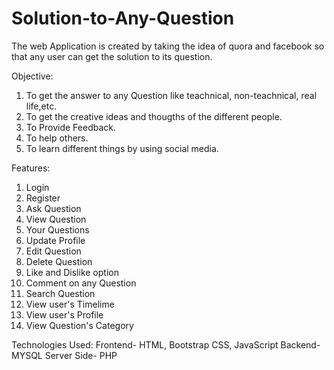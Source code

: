 # Solution-to-Any-Question

The web Application is created by taking the idea of quora and facebook so that any user can get the solution to its question.

Objective:

1. To get the answer to any Question like teachnical, non-teachnical, real life,etc.
2. To get the creative ideas and thougths of the different people.
3. To Provide Feedback.
4. To help others.
5. To learn different things by using social media.

Features:

1. Login
2. Register
3. Ask Question
4. View Question
5. Your Questions
6. Update Profile
7. Edit Question
8. Delete Question
9. Like and Dislike option
10. Comment on any Question
11. Search Question
12. View user's Timelime
13. View user's Profile
14. View Question's Category

Technologies Used: Frontend- HTML, Bootstrap CSS, JavaScript
                   Backend- MYSQL
                   Server Side- PHP

